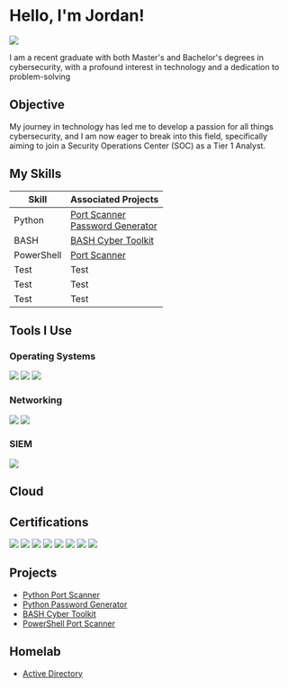 # Hello, I'm Jordan!
<a href="/linkedin.com/in/jmorg04"><img src="https://img.shields.io/badge/-LinkedIn-0072b1?&style=for-the-badge&logo=linkedin&logoColor=white" /></a>

I am a recent graduate with both Master's and Bachelor's degrees in cybersecurity, with a profound interest in technology and a dedication to problem-solving

## Objective
My journey in technology has led me to develop a passion for all things cybersecurity, and I am now eager to break into this field, specifically aiming to join a Security Operations Center (SOC) as a Tier 1 Analyst.

## My Skills

| Skill                                         | Associated Projects        |
|-----------------------------------------------|----------------------------|
| Python               | <a href="https://github.com/JoMorg2004/Simple-Python-Port-Scanner">Port Scanner</a> <br><a href="https://github.com/JoMorg2004/Python-Password-Gen">Password Generator</a>|
| BASH                 | <a href="https://github.com/JoMorg2004/Bash-Cyber-Toolkit/tree/main"> BASH Cyber Toolkit </a> |
| PowerShell           | <a href="https://github.com/JoMorg2004/PSPortScanner"> Port Scanner </a> |
| Test                 | Test |
| Test                 | Test |
| Test                 | Test |

## Tools I Use

### Operating Systems
<div>
    <img src="https://custom-icon-badges.demolab.com/badge/Windows-0078D6?&style=for-the-badge&logo=windows11&logoColor=white" />
    <img src="https://img.shields.io/badge/Kali%20Linux-557C94?&style=for-the-badge&logo=kalilinux&logoColor=fff" />
    <img src="https://custom-icon-badges.demolab.com/badge/Windows Server-0078D6?&style=for-the-badge&logo=windows11&logoColor=white" />
</div>

### Networking
<div>
    <img src="https://img.shields.io/badge/-Wireshark-1679A7?&style=for-the-badge&logo=Wireshark&logoColor=white" />
    <img src="https://img.shields.io/badge/NMAP-skyblue?&style=for-the-badge&logoSize=auto" />
</div>

### SIEM
<div>
<img src="https://img.shields.io/badge/-Splunk-000000?&style=for-the-badge&logo=Splunk&logoColor=white" />
</div>

## Cloud
<div>

</div>


## Certifications

<div>
<img src="https://img.shields.io/badge/-Security%2B-FF0000?&style=for-the-badge&logo=CompTIA&logoColor=white" />
<img src="https://img.shields.io/badge/-Network%2B-FF0000?&style=for-the-badge&logo=CompTIA&logoColor=white" />
<img src="https://img.shields.io/badge/-CySa%2B-FF0000?&style=for-the-badge&logo=CompTIA&logoColor=white" />
<img src="https://img.shields.io/badge/-PenTest%2B-FF0000?&style=for-the-badge&logo=CompTIA&logoColor=white" />
<img src="https://img.shields.io/badge/-Project%2B-FF0000?&style=for-the-badge&logo=CompTIA&logoColor=white" />
<img src="https://img.shields.io/badge/-ITIL v4-0000FF?&style=for-the-badge&logo=Axelos&logoColor=white" />
<img src="https://img.shields.io/badge/-SSCP-355E3B?&style=for-the-badge&logo=ISC2&logoColor=white" />
<img src="https://img.shields.io/badge/-Google IT Support Professional -0000FF?&style=for-the-badge&logo=Coursera&logoColor=white" />
</div>

## Projects 
- <a href="https://github.com/JoMorg2004/Simple-Python-Port-Scanner">Python Port Scanner</a>
- <a href="https://github.com/JoMorg2004/Python-Password-Gen">Python Password Generator</a>
- <a href="https://github.com/JoMorg2004/Bash-Cyber-Toolkit/tree/main"> BASH Cyber Toolkit </a>
- <a href="https://github.com/JoMorg2004/PSPortScanner"> PowerShell Port Scanner </a>


## Homelab
- <a href="https://github.com/JoMorg2004/ADHomelab/blob/main/README.md"> Active Directory  </a>

